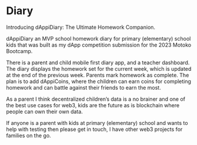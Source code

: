# Diary

Introducing dAppiDiary: The Ultimate Homework Companion.

dAppiDiary an MVP school homework diary for primary (elementary) school kids that was built as my dApp competition submission for the 2023 Motoko Bootcamp.

There is a parent and child mobile first diary app, and a teacher dashboard. The diary displays the homework set for the current week, which is updated at the end of the previous week. Parents mark homework as complete. The plan is to add dAppiCoins, where the children can earn coins for completing homework and can battle against their friends to earn the most.

As a parent I think decentralized children’s data is a no brainer and one of the best use cases for web3, kids are the future as is blockchain where people can own their own data.

If anyone is a parent with kids at primary (elementary) school and wants to help with testing then please get in touch, I have other web3 projects for families on the go.
